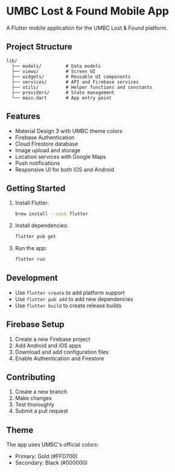 # UMBC Lost & Found Mobile App

A Flutter mobile application for the UMBC Lost & Found platform.

## Project Structure

```
lib/
  ├── models/         # Data models
  ├── views/          # Screen UI
  ├── widgets/        # Reusable UI components
  ├── services/       # API and Firebase services
  ├── utils/          # Helper functions and constants
  ├── providers/      # State management
  └── main.dart       # App entry point
```

## Features

- Material Design 3 with UMBC theme colors
- Firebase Authentication
- Cloud Firestore database
- Image upload and storage
- Location services with Google Maps
- Push notifications
- Responsive UI for both iOS and Android

## Getting Started

1. Install Flutter:
   ```bash
   brew install --cask flutter
   ```

2. Install dependencies:
   ```bash
   flutter pub get
   ```

3. Run the app:
   ```bash
   flutter run
   ```

## Development

- Use `flutter create` to add platform support
- Use `flutter pub add` to add new dependencies
- Use `flutter build` to create release builds

## Firebase Setup

1. Create a new Firebase project
2. Add Android and iOS apps
3. Download and add configuration files
4. Enable Authentication and Firestore

## Contributing

1. Create a new branch
2. Make changes
3. Test thoroughly
4. Submit a pull request

## Theme

The app uses UMBC's official colors:
- Primary: Gold (#FFD700)
- Secondary: Black (#000000)
